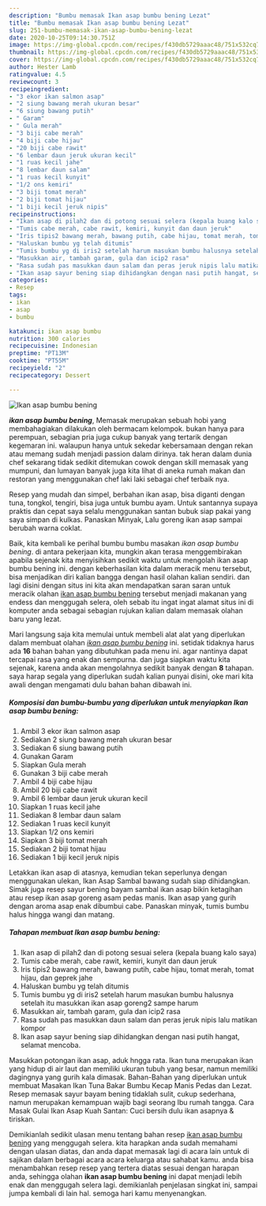 ```yaml
---
description: "Bumbu memasak Ikan asap bumbu bening Lezat"
title: "Bumbu memasak Ikan asap bumbu bening Lezat"
slug: 251-bumbu-memasak-ikan-asap-bumbu-bening-lezat
date: 2020-10-25T09:14:30.751Z
image: https://img-global.cpcdn.com/recipes/f430db5729aaac48/751x532cq70/ikan-asap-bumbu-bening-foto-resep-utama.jpg
thumbnail: https://img-global.cpcdn.com/recipes/f430db5729aaac48/751x532cq70/ikan-asap-bumbu-bening-foto-resep-utama.jpg
cover: https://img-global.cpcdn.com/recipes/f430db5729aaac48/751x532cq70/ikan-asap-bumbu-bening-foto-resep-utama.jpg
author: Hester Lamb
ratingvalue: 4.5
reviewcount: 3
recipeingredient:
- "3 ekor ikan salmon asap"
- "2 siung bawang merah ukuran besar"
- "6 siung bawang putih"
- " Garam"
- " Gula merah"
- "3 biji cabe merah"
- "4 biji cabe hijau"
- "20 biji cabe rawit"
- "6 lembar daun jeruk ukuran kecil"
- "1 ruas kecil jahe"
- "8 lembar daun salam"
- "1 ruas kecil kunyit"
- "1/2 ons kemiri"
- "3 biji tomat merah"
- "2 biji tomat hijau"
- "1 biji kecil jeruk nipis"
recipeinstructions:
- "Ikan asap di pilah2 dan di potong sesuai selera (kepala buang kalo saya)"
- "Tumis cabe merah, cabe rawit, kemiri, kunyit dan daun jeruk"
- "Iris tipis2 bawang merah, bawang putih, cabe hijau, tomat merah, tomat hijau, dan geprek jahe"
- "Haluskan bumbu yg telah ditumis"
- "Tumis bumbu yg di iris2 setelah harum masukan bumbu halusnya setelah itu masukkan ikan asap goreng2 sampe harum"
- "Masukkan air, tambah garam, gula dan icip2 rasa"
- "Rasa sudah pas masukkan daun salam dan peras jeruk nipis lalu matikan kompor"
- "Ikan asap sayur bening siap dihidangkan dengan nasi putih hangat, selamat mencoba."
categories:
- Resep
tags:
- ikan
- asap
- bumbu

katakunci: ikan asap bumbu 
nutrition: 300 calories
recipecuisine: Indonesian
preptime: "PT13M"
cooktime: "PT55M"
recipeyield: "2"
recipecategory: Dessert

---
```



![Ikan asap bumbu bening](https://img-global.cpcdn.com/recipes/f430db5729aaac48/751x532cq70/ikan-asap-bumbu-bening-foto-resep-utama.jpg)

<b><i>ikan asap bumbu bening</i></b>, Memasak merupakan sebuah hobi yang membahagiakan dilakukan oleh bermacam kelompok. bukan hanya para perempuan, sebagian pria juga cukup banyak yang tertarik dengan kegemaran ini. walaupun hanya untuk sekedar kebersamaan dengan rekan atau memang sudah menjadi passion dalam dirinya. tak heran dalam dunia chef sekarang tidak sedikit ditemukan cowok dengan skill memasak yang mumpuni, dan lumayan banyak juga kita lihat di aneka rumah makan dan restoran yang menggunakan chef laki laki sebagai chef terbaik nya.

Resep yang mudah dan simpel, berbahan ikan asap, bisa diganti dengan tuna, tongkol, tengiri, bisa juga untuk bumbu ayam. Untuk santannya supaya praktis dan cepat saya selalu menggunakan santan bubuk siap pakai yang saya simpan di kulkas. Panaskan Minyak, Lalu goreng ikan asap sampai berubah warna coklat.

Baik, kita kembali ke perihal bumbu bumbu masakan <i>ikan asap bumbu bening</i>. di antara pekerjaan kita, mungkin akan terasa menggembirakan apabila sejenak kita menyisihkan sedikit waktu untuk mengolah ikan asap bumbu bening ini. dengan keberhasilan kita dalam meracik menu tersebut, bisa menjadikan diri kalian bangga dengan hasil olahan kalian sendiri. dan lagi disini dengan situs ini kita akan mendapatkan saran saran untuk meracik olahan <u>ikan asap bumbu bening</u> tersebut menjadi makanan yang endess dan menggugah selera, oleh sebab itu ingat ingat alamat situs ini di komputer anda sebagai sebagian rujukan kalian dalam memasak olahan baru yang lezat.


Mari langsung saja kita memulai untuk membeli alat alat yang diperlukan dalam membuat olahan <u><i>ikan asap bumbu bening</i></u> ini. setidak tidaknya harus ada <b>16</b> bahan bahan yang dibutuhkan pada menu ini. agar nantinya dapat tercapai rasa yang enak dan sempurna. dan juga siapkan waktu kita sejenak, karena anda akan mengolahnya sedikit banyak dengan <b>8</b> tahapan. saya harap segala yang diperlukan sudah kalian punyai disini, oke mari kita awali dengan mengamati dulu bahan bahan dibawah ini.

<!--inarticleads1-->

##### Komposisi dan bumbu-bumbu yang diperlukan untuk menyiapkan Ikan asap bumbu bening:

1. Ambil 3 ekor ikan salmon asap
1. Sediakan 2 siung bawang merah ukuran besar
1. Sediakan 6 siung bawang putih
1. Gunakan  Garam
1. Siapkan  Gula merah
1. Gunakan 3 biji cabe merah
1. Ambil 4 biji cabe hijau
1. Ambil 20 biji cabe rawit
1. Ambil 6 lembar daun jeruk ukuran kecil
1. Siapkan 1 ruas kecil jahe
1. Sediakan 8 lembar daun salam
1. Sediakan 1 ruas kecil kunyit
1. Siapkan 1/2 ons kemiri
1. Siapkan 3 biji tomat merah
1. Sediakan 2 biji tomat hijau
1. Sediakan 1 biji kecil jeruk nipis


Letakkan ikan asap di atasnya, kemudian tekan seperlunya dengan menggunakan ulekan, Ikan Asap Sambal bawang sudah siap dihidangkan. Simak juga resep sayur bening bayam sambal ikan asap bikin ketagihan atau resep ikan asap goreng asam pedas manis. Ikan asap yang gurih dengan aroma asap enak dibumbui cabe. Panaskan minyak, tumis bumbu halus hingga wangi dan matang. 

<!--inarticleads2-->

##### Tahapan membuat Ikan asap bumbu bening:

1. Ikan asap di pilah2 dan di potong sesuai selera (kepala buang kalo saya)
1. Tumis cabe merah, cabe rawit, kemiri, kunyit dan daun jeruk
1. Iris tipis2 bawang merah, bawang putih, cabe hijau, tomat merah, tomat hijau, dan geprek jahe
1. Haluskan bumbu yg telah ditumis
1. Tumis bumbu yg di iris2 setelah harum masukan bumbu halusnya setelah itu masukkan ikan asap goreng2 sampe harum
1. Masukkan air, tambah garam, gula dan icip2 rasa
1. Rasa sudah pas masukkan daun salam dan peras jeruk nipis lalu matikan kompor
1. Ikan asap sayur bening siap dihidangkan dengan nasi putih hangat, selamat mencoba.


Masukkan potongan ikan asap, aduk hngga rata. Ikan tuna merupakan ikan yang hidup di air laut dan memiliki ukuran tubuh yang besar, namun memiliki dagingnya yang gurih kala dimasak. Bahan-Bahan yang diperlukan untuk membuat Masakan Ikan Tuna Bakar Bumbu Kecap Manis Pedas dan Lezat. Resep memasak sayur bayam bening tidaklah sulit, cukup sederhana, namun merupakan kemampuan wajib bagi seorang Ibu rumah tangga. Cara Masak Gulai Ikan Asap Kuah Santan: Cuci bersih dulu ikan asapnya &amp; tiriskan. 

Demikianlah sedikit ulasan menu tentang bahan resep <u>ikan asap bumbu bening</u> yang menggugah selera. kita harapkan anda sudah memahami dengan ulasan diatas, dan anda dapat memasak lagi di acara lain untuk di sajikan dalam berbagai acara acara keluarga atau sahabat kamu. anda bisa menambahkan resep resep yang tertera diatas sesuai dengan harapan anda, sehingga olahan <b>ikan asap bumbu bening</b> ini dapat menjadi lebih enak dan menggugah selera lagi. demikianlah penjelasan singkat ini, sampai jumpa kembali di lain hal. semoga hari kamu menyenangkan.
